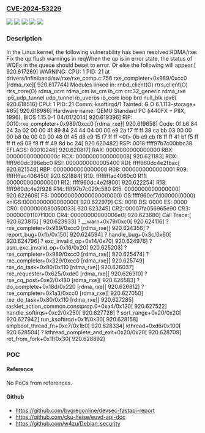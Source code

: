 ### [CVE-2024-53229](https://cve.mitre.org/cgi-bin/cvename.cgi?name=CVE-2024-53229)
![](https://img.shields.io/static/v1?label=Product&message=Linux&color=blue)
![](https://img.shields.io/static/v1?label=Version&message=&color=brightgreen)
![](https://img.shields.io/static/v1?label=Version&message=6.0%20&color=brightgreen)
![](https://img.shields.io/static/v1?label=Version&message=ae720bdb703b295fed4ded28e14dd06a534a3012%20&color=brightgreen)
![](https://img.shields.io/static/v1?label=Vulnerability&message=n%2Fa&color=blue)

### Description

In the Linux kernel, the following vulnerability has been resolved:RDMA/rxe: Fix the qp flush warnings in reqWhen the qp is in error state, the status of WQEs in the queue should beset to error. Or else the following will appear.[  920.617269] WARNING: CPU: 1 PID: 21 at drivers/infiniband/sw/rxe/rxe_comp.c:756 rxe_completer+0x989/0xcc0 [rdma_rxe][  920.617744] Modules linked in: rnbd_client(O) rtrs_client(O) rtrs_core(O) rdma_ucm rdma_cm iw_cm ib_cm crc32_generic rdma_rxe ip6_udp_tunnel udp_tunnel ib_uverbs ib_core loop brd null_blk ipv6[  920.618516] CPU: 1 PID: 21 Comm: ksoftirqd/1 Tainted: G           O       6.1.113-storage+ #65[  920.618986] Hardware name: QEMU Standard PC (i440FX + PIIX, 1996), BIOS 1.15.0-1 04/01/2014[  920.619396] RIP: 0010:rxe_completer+0x989/0xcc0 [rdma_rxe][  920.619658] Code: 0f b6 84 24 3a 02 00 00 41 89 84 24 44 04 00 00 e9 2a f7 ff ff 39 ca bb 03 00 00 00 b8 0e 00 00 00 48 0f 45 d8 e9 15 f7 ff ff <0f> 0b e9 cb f8 ff ff 41 bf f5 ff ff ff e9 08 f8 ff ff 49 8d bc 24[  920.620482] RSP: 0018:ffff97b7c00bbc38 EFLAGS: 00010246[  920.620817] RAX: 0000000000000000 RBX: 000000000000000c RCX: 0000000000000008[  920.621183] RDX: ffff960dc396ebc0 RSI: 0000000000005400 RDI: ffff960dc4e2fbac[  920.621548] RBP: 0000000000000000 R08: 0000000000000001 R09: ffffffffac406450[  920.621884] R10: ffffffffac4060c0 R11: 0000000000000001 R12: ffff960dc4e2f800[  920.622254] R13: ffff960dc4e2f928 R14: ffff97b7c029c580 R15: 0000000000000000[  920.622609] FS:  0000000000000000(0000) GS:ffff960ef7d00000(0000) knlGS:0000000000000000[  920.622979] CS:  0010 DS: 0000 ES: 0000 CR0: 0000000080050033[  920.623245] CR2: 00007fa056965e90 CR3: 00000001107f1000 CR4: 00000000000006e0[  920.623680] Call Trace:[  920.623815]  <TASK>[  920.623933]  ? __warn+0x79/0xc0[  920.624116]  ? rxe_completer+0x989/0xcc0 [rdma_rxe][  920.624356]  ? report_bug+0xfb/0x150[  920.624594]  ? handle_bug+0x3c/0x60[  920.624796]  ? exc_invalid_op+0x14/0x70[  920.624976]  ? asm_exc_invalid_op+0x16/0x20[  920.625203]  ? rxe_completer+0x989/0xcc0 [rdma_rxe][  920.625474]  ? rxe_completer+0x329/0xcc0 [rdma_rxe][  920.625749]  rxe_do_task+0x80/0x110 [rdma_rxe][  920.626037]  rxe_requester+0x625/0xde0 [rdma_rxe][  920.626310]  ? rxe_cq_post+0xe2/0x180 [rdma_rxe][  920.626583]  ? do_complete+0x18d/0x220 [rdma_rxe][  920.626812]  ? rxe_completer+0x1a3/0xcc0 [rdma_rxe][  920.627050]  rxe_do_task+0x80/0x110 [rdma_rxe][  920.627285]  tasklet_action_common.constprop.0+0xa4/0x120[  920.627522]  handle_softirqs+0xc2/0x250[  920.627728]  ? sort_range+0x20/0x20[  920.627942]  run_ksoftirqd+0x1f/0x30[  920.628158]  smpboot_thread_fn+0xc7/0x1b0[  920.628334]  kthread+0xd6/0x100[  920.628504]  ? kthread_complete_and_exit+0x20/0x20[  920.628709]  ret_from_fork+0x1f/0x30[  920.628892]  </TASK>

### POC

#### Reference
No PoCs from references.

#### Github
- https://github.com/bygregonline/devsec-fastapi-report
- https://github.com/cku-heise/euvd-api-doc
- https://github.com/w4zu/Debian_security

